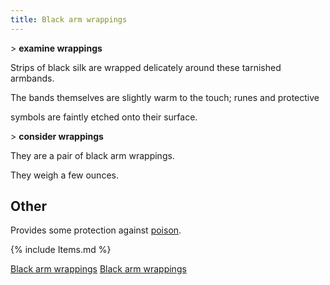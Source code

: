 ```yaml
---
title: Black arm wrappings
---
```


\> **examine wrappings**

Strips of black silk are wrapped delicately around these tarnished
armbands.

The bands themselves are slightly warm to the touch; runes and
protective

symbols are faintly etched onto their surface.

\> **consider wrappings**

They are a pair of black arm wrappings.

They weigh a few ounces.

## Other

Provides some protection against [poison](poison "wikilink").

{% include Items.md %}

[Black arm wrappings](Category:_Cloth_equipment "wikilink") [Black arm
wrappings](Category:Arms_items "wikilink")
